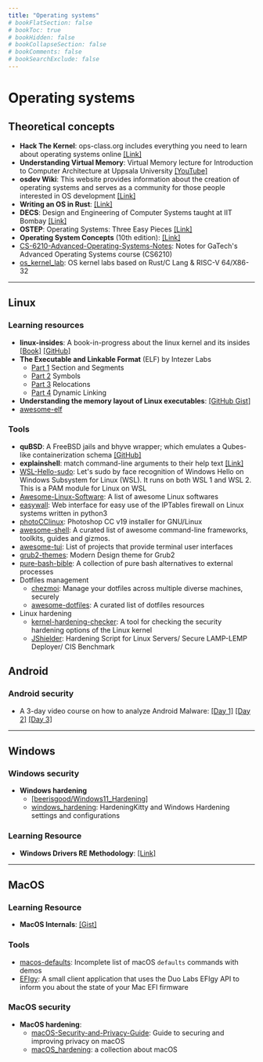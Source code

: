 ```yaml
---
title: "Operating systems"
# bookFlatSection: false
# bookToc: true
# bookHidden: false
# bookCollapseSection: false
# bookComments: false
# bookSearchExclude: false
---
```


# Operating systems

## Theoretical concepts
- **Hack The Kernel**: ops-class.org includes everything you need to learn about operating systems online [[Link]](https://ops-class.org)
- **Understanding Virtual Memory**: Virtual Memory lecture for Introduction to Computer Architecture at Uppsala University [[YouTube]](https://youtube.com/playlist?list=PLiwt1iVUib9s2Uo5BeYmwkDFUh70fJPxX&si=u6SnOVXuUehXBTME)
- **osdev Wiki**: This website provides information about the creation of operating systems and serves as a community for those people interested in OS development [[Link]](https://wiki.osdev.org/Main_Page)
- **Writing an OS in Rust**: [[Link]](https://os.phil-opp.com)
- **DECS**: Design and Engineering of Computer Systems taught at IIT Bombay [[Link]](https://www.cse.iitb.ac.in/~mythili/decs/)
- **OSTEP**: Operating Systems: Three Easy Pieces [[Link]](https://pages.cs.wisc.edu/~remzi/OSTEP/)
- **Operating System Concepts** (10th edition): [[Link]](https://www.wiley.com/en-us/Operating+System+Concepts,+10th+Edition-p-9781119320913)
- [CS-6210-Advanced-Operating-Systems-Notes](https://github.com/mohamedameen93/CS-6210-Advanced-Operating-Systems-Notes): Notes for GaTech's Advanced Operating Systems course (CS6210)
- [os_kernel_lab](https://github.com/chyyuu/os_kernel_lab): OS kernel labs based on Rust/C Lang & RISC-V 64/X86-32

---

## Linux

### Learning resources
- **linux-insides**: A book-in-progress about the linux kernel and its insides [[Book]](https://0xax.gitbook.io/linux-insides/) [[GitHub]](https://github.com/0xAX/linux-insides)
- **The Executable and Linkable Format** (ELF) by Intezer Labs
    - [Part 1](https://www.intezer.com/blog/research/executable-linkable-format-101-part1-sections-segments/) Section and Segments
    - [Part 2](https://www.intezer.com/blog/malware-analysis/executable-linkable-format-101-part-2-symbols/) Symbols
    - [Part 3](https://www.intezer.com/blog/malware-analysis/executable-and-linkable-format-101-part-3-relocations/) Relocations
    - [Part 4](https://www.intezer.com/blog/malware-analysis/executable-linkable-format-101-part-4-dynamic-linking/) Dynamic Linking
- **Understanding the memory layout of Linux executables**: [[GitHub Gist]](https://gist.github.com/CMCDragonkai/10ab53654b2aa6ce55c11cfc5b2432a4)
- [awesome-elf](https://github.com/tmpout/awesome-elf)

### Tools
- **quBSD**: A FreeBSD jails and bhyve wrapper; which emulates a Qubes-like containerization schema [[GitHub]](https://github.com/BawdyAnarchist/quBSD)
- **explainshell**: match command-line arguments to their help text [[Link]](https://explainshell.com)
- [WSL-Hello-sudo](https://github.com/nullpo-head/WSL-Hello-sudo): Let's sudo by face recognition of Windows Hello on Windows Subsystem for Linux (WSL). It runs on both WSL 1 and WSL 2. This is a PAM module for Linux on WSL
- [Awesome-Linux-Software](https://github.com/luong-komorebi/Awesome-Linux-Software): A list of awesome Linux softwares
- [easywall](https://github.com/jpylypiw/easywall): Web interface for easy use of the IPTables firewall on Linux systems written in python3
- [photoCClinux](https://github.com/Gictorbit/photoshopCClinux): Photoshop CC v19 installer for GNU/Linux
- [awesome-shell](https://github.com/alebcay/awesome-shell): A curated list of awesome command-line frameworks, toolkits, guides and gizmos.
- [awesome-tui](https://github.com/rothgar/awesome-tuis): List of projects that provide terminal user interfaces
- [grub2-themes](https://github.com/vinceliuice/grub2-themes): Modern Design theme for Grub2
- [pure-bash-bible](https://github.com/dylanaraps/pure-bash-bible): A collection of pure bash alternatives to external processes
- Dotfiles management
  - [chezmoi](https://github.com/twpayne/chezmoi): Manage your dotfiles across multiple diverse machines, securely
  - [awesome-dotfiles](https://github.com/webpro/awesome-dotfiles): A curated list of dotfiles resources
- Linux hardening
  - [kernel-hardening-checker](https://github.com/a13xp0p0v/kernel-hardening-checker): A tool for checking the security hardening options of the Linux kernel
  - [JShielder](https://github.com/Jsitech/JShielder): Hardening Script for Linux Servers/ Secure LAMP-LEMP Deployer/ CIS Benchmark

## Android

### Android security
- A 3-day video course on how to analyze Android Malware: [[Day 1]](https://youtu.be/CwCOGf4Uunk?si=Fm8IOU1vJuRrtjDL) [[Day 2]](https://youtu.be/yZe8tGzm8nA?si=Zb1SDQW8oru0INGG) [[Day 3]](https://youtu.be/JdBu9yEu8g4?si=8NuK1Q4uw2TWmxs4)


---

## Windows

### Windows security
- **Windows hardening**
    - [[beerisgood/Windows11_Hardening]](https://github.com/beerisgood/Windows11_Hardening)
    - [windows_hardening](https://github.com/0x6d69636b/windows_hardening): HardeningKitty and Windows Hardening settings and configurations

### Learning Resource
- **Windows Drivers RE Methodology**: [[Link]](https://voidsec.com/windows-drivers-reverse-engineering-methodology/)

---

## MacOS
### Learning Resource
- **MacOS Internals**: [[Gist]](https://gist.github.com/kconner/cff08fe3e0bb857ea33b47d965b3e19f)

### Tools
- [macos-defaults](https://github.com/yannbertrand/macos-defaults): Incomplete list of macOS `defaults` commands with demos
- [EFIgy](https://github.com/duo-labs/EFIgy): A small client application that uses the Duo Labs EFIgy API to inform you about the state of your Mac EFI firmware

### MacOS security
- **MacOS hardening**:
  - [macOS-Security-and-Privacy-Guide](https://github.com/drduh/macOS-Security-and-Privacy-Guide): Guide to securing and improving privacy on macOS
  - [macOS_hardening](https://github.com/beerisgood/macOS_Hardening): a collection about macOS